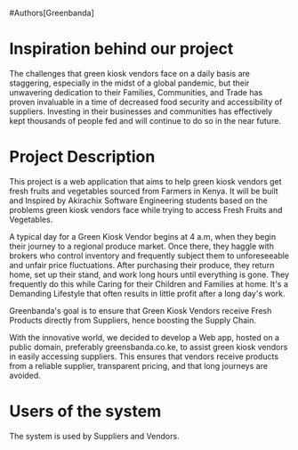 #Authors[Greenbanda]

# Inspiration behind our project
The challenges that green kiosk vendors face on a daily basis are staggering, especially in the midst of a global pandemic, but their unwavering dedication to their Families, Communities, and Trade has proven invaluable in a time of decreased food security and accessibility of suppliers. Investing in their businesses and communities has effectively kept thousands of people fed and will continue to do so in the near future.

# Project Description

This project is a web application that aims to help green kiosk vendors get  fresh fruits and vegetables sourced from Farmers in Kenya. It will be built and Inspired by Akirachix Software Engineering students based on the problems green kiosk vendors face while trying to access Fresh Fruits and Vegetables.

A typical day for a Green Kiosk Vendor begins at 4 a.m, when they begin their journey to a regional produce market. Once there, they haggle with brokers who control inventory and frequently subject them to unforeseeable and unfair price fluctuations. After purchasing their produce, they return home, set up their stand, and work long hours until everything is gone. They frequently do this while Caring for their Children and Families at home. It's a Demanding Lifestyle that often results in little profit after a long day's work.

Greenbanda's goal is to ensure that Green Kiosk Vendors receive Fresh Products directly from Suppliers, hence boosting the Supply Chain.

With the innovative world, we decided to develop a Web app, hosted on a public domain, preferably greensbanda.co.ke, to assist green kiosk vendors in easily accessing suppliers. This ensures that vendors receive products from a reliable supplier, transparent pricing, and that long journeys are avoided.
# Users of the system
The system is used by Suppliers and Vendors.
